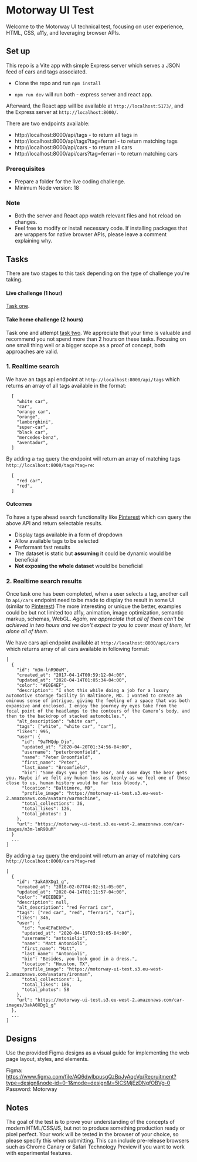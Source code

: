 
# Motorway UI Test

Welcome to the Motorway UI technical test, focusing on user experience, HTML, CSS, a11y, and leveraging browser APIs.


## Set up

This repo is a Vite app with simple Express server which serves a JSON feed of cars and tags associated.

- Clone the repo and run `npm install`

- `npm run dev` will run both - express server and react app.

Afterward, the React app will be available at `http://localhost:5173/`, and the Express server at `http://localhost:8000/`.

There are two endpoints available:
 * http://localhost:8000/api/tags - to return all tags in
 * http://localhost:8000/api/tags?tag=ferrari - to return matching tags
 * http://localhost:8000/api/cars - to return all cars
 * http://localhost:8000/api/cars?tag=ferrari - to return matching cars


### Prerequisites 

- Prepare a folder for the live coding challenge.
- Minimum Node version: 18

### Note

- Both the server and React app watch relevant files and hot reload on changes.
- Feel free to modify or install necessary code. If installing packages that are wrappers for native browser APIs, please leave a comment explaining why.


## Tasks

There are two stages to this task depending on the type of challenge you're taking.

#### Live challenge (1 hour)
[Task one](#1-realtime-search).

#### Take home challenge (2 hours)
Task one and attempt [task two](#2-realtime-search-results). We appreciate that your time is valuable and recommend you not spend more than 2 hours on these tasks. Focusing on one small thing well or a bigger scope as a proof of concept, both approaches are valid.

### 1. Realtime search
We have an tags api endpoint at `http://localhost:8000/api/tags` which returns an array of all tags available in the format:

```
  [
    "white car",
    "car",
    "orange car",
    "orange",
    "lamborghini",
    "super-car",
    "black car",
    "mercedes-benz",
    "aventador",
  ]
```

By adding a `tag` query the endpoint will return an array of matching tags `http://localhost:8000/tags?tag=re`:

```
  [
    "red car",
    "red",
  ]
```

#### Outcomes
To have a type ahead search functionality like [Pinterest](https://www.pinterest.co.uk/ideas/) which can query the above API and return selectable results.
- Display tags available in a form of dropdown
- Allow available tags to be selected
- Performant fast results
- The dataset is static but **assuming** it could be dynamic would be beneficial
- **Not exposing the whole dataset** would be beneficial

### 2. Realtime search results
Once task one has been completed, when a user selects a tag, another call to `api/cars` endpoint need to be made to display the result in some UI (similar to [Pinterest](https://www.pinterest.co.uk/search/pins/?q=red%20car&rs=typed)) The more interesting or unique the better, examples could be but not limited too a11y, animation, image optimization, semantic markup, schemas, WebGL. _Again, we appreciate that all of them can't be achieved in two hours and we don't expect to you to cover most of them, let alone all of them._

We have cars api endpoint available at `http://localhost:8000/api/cars` which returns array of all cars available in following format:

```
[
  {
    "id": "m3m-lnR90uM",
    "created_at": "2017-04-14T00:59:12-04:00",
    "updated_at": "2020-04-14T01:05:34-04:00",
    "color": "#E0E4EF",
    "description": "I shot this while doing a job for a luxury automotive storage facility in Baltimore, MD. I wanted to create an ominous sense of intrigue, giving the feeling of a space that was both expansive and enclosed. I enjoy the journey my eyes take from the focal point of the headlamps to the contours of the Camero’s body, and then to the backdrop of stacked automobiles.",
    "alt_description": "white car",
    "tags": ["white", "white car", "car"],
    "likes": 995,
    "user": {
      "id": "9aTMQdp_Djo",
      "updated_at": "2020-04-20T01:34:56-04:00",
      "username": "peterbroomfield",
      "name": "Peter Broomfield",
      "first_name": "Peter",
      "last_name": "Broomfield",
      "bio": "Some days you get the bear, and some days the bear gets you. Maybe if we felt any human loss as keenly as we feel one of those close to us, human history would be far less bloody.",
      "location": "Baltimore, MD",
      "profile_image": "https://motorway-ui-test.s3.eu-west-2.amazonaws.com/avatars/warmachine",
      "total_collections": 36,
      "total_likes": 126,
      "total_photos": 1
    },
    "url": "https://motorway-ui-test.s3.eu-west-2.amazonaws.com/car-images/m3m-lnR90uM"
  }
  ...
]
```

By adding a `tag` query the endpoint will return an array of matching cars `http://localhost:8000/cars?tag=red`

```
[
  {
    "id": "3akA0XDg1_g",
    "created_at": "2018-02-07T04:02:51-05:00",
    "updated_at": "2020-04-14T01:11:57-04:00",
    "color": "#EEEBE9",
    "description": null,
    "alt_description": "red Ferrari car",
    "tags": ["red car", "red", "ferrari", "car"],
    "likes": 346,
    "user": {
      "id": "ue4EPaEkN5w",
      "updated_at": "2020-04-19T03:59:05-04:00",
      "username": "antoniolio",
      "name": "Matt Antonioli",
      "first_name": "Matt",
      "last_name": "Antonioli",
      "bio": "Besides, you look good in a dress.",
      "location": "Houston, TX",
      "profile_image": "https://motorway-ui-test.s3.eu-west-2.amazonaws.com/avatars/ironman",
      "total_collections": 1,
      "total_likes": 186,
      "total_photos": 58
    },
    "url": "https://motorway-ui-test.s3.eu-west-2.amazonaws.com/car-images/3akA0XDg1_g"
  },
  ...
]
```

## Designs

Use the provided Figma designs as a visual guide for implementing the web page layout, styles, and elements.

Figma: https://www.figma.com/file/AQ6dwlbpusgQzBpJyAqcVq/Recruitment?type=design&node-id=0-1&mode=design&t=5ICSMjEzDNgfOBVg-0
Password: Motorway

## Notes

The goal of the test is to prove your understanding of the concepts of modern HTML/CSS/JS, but not to produce something production ready or pixel perfect.
Your work will be tested in the browser of your choice, so please specify this when submitting. This can include pre-release browsers such as Chrome Canary or Safari Technology Preview if you want to work with experimental features.